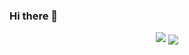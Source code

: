 ### Hi there 👋

<!--
**JeonB/JeonB** is a ✨ _special_ ✨ repository because its `README.md` (this file) appears on your GitHub profile.


- 🔭 I’m currently working on ...
- 🌱 I’m currently learning ...
- 👯 I’m looking to collaborate on ...
- 🤔 I’m looking for help with ...
- 💬 Ask me about ...
- 📫 How to reach me: ...
- 😄 Pronouns: ...
- ⚡ Fun fact: ...
-->

<div align="center">
  <img  src="https://github-readme-stats.vercel.app/api?username=JeonBs&show_icons=true&theme=buefy"/>
  <img align="center" src="https://github-readme-stats.vercel.app/api/top-langs/?username=JeonB&layout=compact&theme=tokyonight" />
</div>

